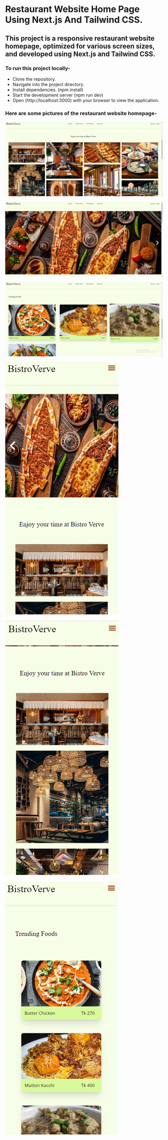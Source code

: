 # Restaurant Website Home Page Using Next.js And Tailwind CSS.

## This project is a responsive restaurant website homepage, optimized for various screen sizes, and developed using Next.js and Tailwind CSS.

### To run this project locally-

- Clone the repository.
- Navigate into the project directory.
- Install dependencies. (npm install)
- Start the development server (npm run dev)
- Open (http://localhost:3000) with your browser to view the application.

### Here are some pictures of the restaurant website homepage-

![PicL1](./homepage_pictures/picL1.png)

![picL2](./homepage_pictures/picL2.png)

![picL3](./homepage_pictures/picL3.png)

<p style="display: flex; flex-wrap: wrap; gap: 20px;">
  <img src="./homepage_pictures/picS1.png" alt="PicS1"/>
  <img src="./homepage_pictures/picS2.png" alt="PicS2"/> 
  <img src="./homepage_pictures/picS3.png" alt="PicS3" />
</p>

